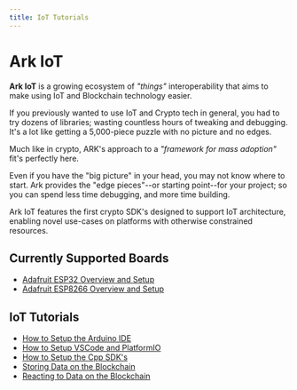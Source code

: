 ```yaml
---
title: IoT Tutorials
---
```


# Ark IoT

**Ark IoT** is a growing ecosystem of _"things"_ interoperability that aims to make using IoT and Blockchain technology easier.

If you previously wanted to use IoT and Crypto tech in general, you had to try dozens of libraries; wasting countless hours of tweaking and debugging.  
It's a lot like getting a 5,000-piece puzzle with no picture and no edges.

Much like in crypto, ARK's approach to a _"framework for mass adoption"_ fit's perfectly here.

Even if you have the "big picture" in your head, you may not know where to start.
Ark provides the "edge pieces"--or starting point--for your project; so you can spend less time debugging, and more time building.

Ark IoT features the first crypto SDK's designed to support IoT architecture, enabling novel use-cases on platforms with otherwise constrained resources.

## Currently Supported Boards

- [Adafruit ESP32 Overview and Setup](/tutorials/iot/boards/esp32-adafruit/)
- [Adafruit ESP8266 Overview and Setup](/tutorials/iot/boards/esp8266-adafruit/)

## IoT Tutorials

- [How to Setup the Arduino IDE](/tutorials/iot/environment/arduino/)
- [How to Setup VSCode and PlatformIO](/tutorials/iot/environment/os/)
- [How to Setup the Cpp SDK's](/tutorials/iot/environment/cpp/)
- [Storing Data on the Blockchain](/tutorials/iot/storing-data-on-the-blockchain.md)
- [Reacting to Data on the Blockchain](/tutorials/iot/reacting-to-data-on-the-blockchain.md)
